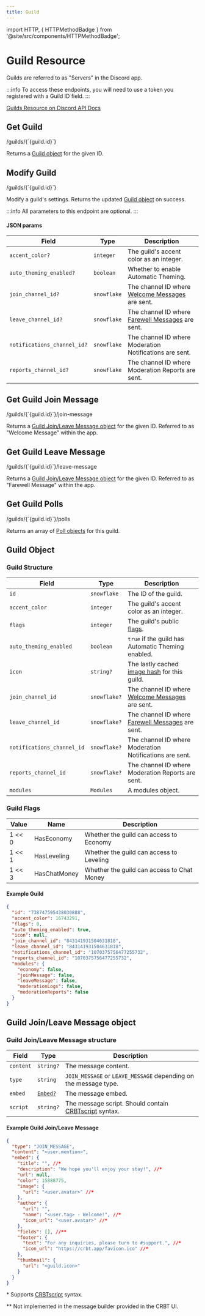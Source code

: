 ```yaml
---
title: Guild
---
```


import HTTP, { HTTPMethodBadge } from '@site/src/components/HTTPMethodBadge';

# Guild Resource

Guilds are referred to as "Servers" in the Discord app.

:::info
To access these endpoints, you will need to use a token you registered with a Guild ID field.
:::

[Guilds Resource on Discord API Docs](https://discord.com/developers/docs/resources/guild)

## Get Guild

<HTTPMethodBadge type="GET">
  /guilds/{`{guild.id}`}
</HTTPMethodBadge>

Returns a [Guild object](#guild-object) for the given ID.

## Modify Guild

<HTTPMethodBadge type="PATCH">
  /guilds/{`{guild.id}`}
</HTTPMethodBadge>

Modify a guild's settings. Returns the updated [Guild object](#guild-object) on success.

:::info
All parameters to this endpoint are optional.
:::

#### JSON params

| Field                       | Type        | Description                                                                  |
| --------------------------- | ----------- | ---------------------------------------------------------------------------- |
| `accent_color?`             | `integer`   | The guild's accent color as an integer.                                      |
| `auto_theming_enabled?`     | `boolean`   | Whether to enable Automatic Theming.                                         |
| `join_channel_id?`          | `snowflake` | The channel ID where [Welcome Messages](#get-guild-join-message) are sent.   |
| `leave_channel_id?`         | `snowflake` | The channel ID where [Farewell Messages](#get-guild-leave-message) are sent. |
| `notifications_channel_id?` | `snowflake` | The channel ID where Moderation Notifications are sent.                      |
| `reports_channel_id?`       | `snowflake` | The channel ID where Moderation Reports are sent.                            |

## Get Guild Join Message

<HTTPMethodBadge type="GET">
  /guilds/{`{guild.id}`}/join-message
</HTTPMethodBadge>

Returns a [Guild Join/Leave Message object](#guild-joinleave-message-object) for the given ID. Referred to as "Welcome Message" within the app.

## Get Guild Leave Message

<HTTPMethodBadge type="GET">
  /guilds/{`{guild.id}`}/leave-message
</HTTPMethodBadge>

Returns a [Guild Join/Leave Message object](#guild-joinleave-message-object) for the given ID. Referred to as "Farewell Message" within the app.

## Get Guild Polls

<HTTPMethodBadge type="GET">
  /guilds/{`{guild.id}`}/polls
</HTTPMethodBadge>

Returns an array of [Poll objects](./polls#poll-object) for this guild.

## Guild Object

### Guild Structure

| Field                      | Type         | Description                                                                                                    |
| -------------------------- | ------------ | -------------------------------------------------------------------------------------------------------------- |
| `id`                       | `snowflake`  | The ID of the guild.                                                                                           |
| `accent_color`             | `integer`    | The guild's accent color as an integer.                                                                        |
| `flags`                    | `integer`    | The guild's public [flags](#guild-flags).                                                                      |
| `auto_theming_enabled`     | `boolean`    | `true` if the guild has Automatic Theming enabled.                                                             |
| `icon`                     | `string?`    | The lastly cached [image hash](https://discord.com/developers/docs/reference#image-formatting) for this guild. |
| `join_channel_id`          | `snowflake?` | The channel ID where [Welcome Messages](#get-guild-join-message) are sent.                                     |
| `leave_channel_id`         | `snowflake?` | The channel ID where [Farewell Messages](#get-guild-leave-message) are sent.                                   |
| `notifications_channel_id` | `snowflake?` | The channel ID where Moderation Notifications are sent.                                                        |
| `reports_channel_id`       | `snowflake?` | The channel ID where Moderation Reports are sent.                                                              |
| `modules`                  | `Modules`    | A modules object.                                                                                              |

### Guild Flags

| Value  | Name         | Description                                |
| ------ | ------------ | ------------------------------------------ |
| 1 << 0 | HasEconomy   | Whether the guild can access to Economy    |
| 1 << 1 | HasLeveling  | Whether the guild can access to Leveling   |
| 1 << 3 | HasChatMoney | Whether the guild can access to Chat Money |

#### Example Guild

```json
{
  "id": "738747595438030888",
  "accent_color": 16743291,
  "flags": 0,
  "auto_theming_enabled": true,
  "icon": null,
  "join_channel_id": "843141931504631818",
  "leave_channel_id": "843141931504631818",
  "notifications_channel_id": "1070375756477255732",
  "reports_channel_id": "1070375756477255732",
  "modules": {
    "economy": false,
    "joinMessage": false,
    "leaveMessage": false,
    "moderationLogs": false,
    "moderationReports": false
  }
}
```

## Guild Join/Leave Message object

### Guild Join/Leave Message structure

| Field     | Type                                                                           | Description                                                                |
| --------- | ------------------------------------------------------------------------------ | -------------------------------------------------------------------------- |
| `content` | `string?`                                                                      | The message content.                                                       |
| `type`    | `string`                                                                       | `JOIN_MESSAGE` or `LEAVE_MESSAGE` depending on the message type.           |
| `embed`   | [`Embed?`](https://discord.com/developers/docs/resources/channel#embed-object) | The message embed.                                                         |
| `script`  | `string?`                                                                      | The message script. Should contain [CRBTscript](/crbtscript/intro) syntax. |

#### Example Guild Join/Leave Message

```json
{
  "type": "JOIN_MESSAGE",
  "content": "<user.mention>",
  "embed": {
    "title": "", //*
    "description": "We hope you'll enjoy your stay!", //*
    "url": null,
    "color": 15888775,
    "image": {
      "url": "<user.avatar>" //*
    },
    "author": {
      "url": "",
      "name": "<user.tag> - Welcome!", //*
      "icon_url": "<user.avatar>" //*
    },
    "fields": [], //**
    "footer": {
      "text": "For any inquiries, please turn to #support.", //*
      "icon_url": "https://crbt.app/favicon.ico" //*
    },
    "thumbnail": {
      "url": "<guild.icon>"
    }
  }
}
```

\* Supports [CRBTscript](/crbtscript/intro) syntax.

\*\* Not implemented in the message builder provided in the CRBT UI.
